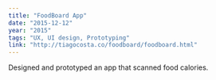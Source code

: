 ```yaml
---
title: "FoodBoard App"
date: "2015-12-12"
year: "2015"
tags: "UX, UI design, Prototyping"
link: "http://tiagocosta.co/foodboard/foodboard.html"
---
```


Designed and prototyped an app that scanned food calories.